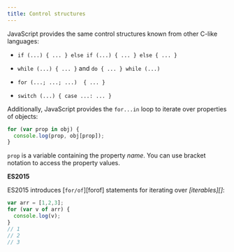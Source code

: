 ```yaml
---
title: Control structures
---
```

JavaScript provides the same control structures known from other C-like
languages:

- `if (...) { ... } else if (...) { ... } else { ... }`

- `while (...) { ... }` and `do { ... } while (...)`

- `for (...; ...; ...)  { ... }`

- `switch (...) { case ...: ... }`

Additionally, JavaScript provides the `for...in` loop to iterate over properties
of objects:

```javascript
for (var prop in obj) {
  console.log(prop, obj[prop]);
}
```

`prop` is a variable containing the property *name*. You can use bracket
notation to access the property values.

<div class="callout secondary">

<i class="fa fa-info-circle" aria-hidden="true"></i> **ES2015**

ES2015 introduces [`for/of`][forof] statements for iterating over 
*[iterables][]*:

```js
var arr = [1,2,3];
for (var v of arr) {
  console.log(v);
}
// 1
// 2
// 3
```

</div>
